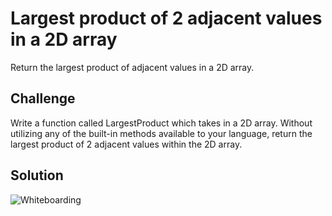 # Largest product of 2 adjacent values in a 2D array
Return the largest product of adjacent values in a 2D array.

## Challenge
Write a function called LargestProduct which takes in a 2D array. Without utilizing any of the built-in methods available to your language, return the largest product of 2 adjacent values within the 2D array.

## Solution
![Whiteboarding](https://github.com/katcosgrove/data-structures-and-algorithms/blob/largest-array/assets/largest-array.jpg)